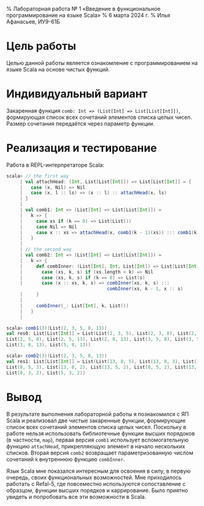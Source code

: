 % Лабораторная работа № 1 «Введение в функциональное
  программирование на языке Scala»
% 6 марта 2024 г.
% Илья Афанасьев, ИУ9-61Б

# Цель работы
Целью данной работы является ознакомление с программированием на языке Scala на
основе чистых функций.

# Индивидуальный вариант
Закаренная функция `comb: Int => (List[Int] => List[List[Int]])`, формирующая
список всех сочетаний элементов списка целых чисел. Размер сочетания передаётся
через параметр функции.

# Реализация и тестирование

Работа в REPL-интерпретаторе Scala:

```scala
scala> // the first way
     | val attachHead: (Int, List[List[Int]]) => List[List[Int]] = {
     |   case (x, Nil) => Nil
     |   case (x, l :: ls) => (x :: l) :: attachHead(x, ls)
     | }
     | 
     | val comb1: Int => (List[Int] => List[List[Int]]) =
     |   k => {
     |     case xs if (k == 0) => List(List())
     |     case Nil => Nil
     |     case x :: xs => attachHead(x, comb1(k - 1)(xs)) ::: comb1(k)(xs)
     |   }
     | 
     | // the second way
     | val comb2: Int => (List[Int] => List[List[Int]]) =
     |   k => {
     |     def combInner: (List[Int], Int, List[Int]) => List[List[Int]] = {
     |       case (xs, k, s) if (xs.length < k) => Nil
     |       case (xs, k, s) if (k == 0) => List(s)
     |       case (x :: xs, k, s) => combInner(xs, k, s) :::
                                     combInner(xs, k - 1, x :: s)
     |     }
     | 
     |     combInner(_: List[Int], k, List())
     |   }
     | 

scala> comb1(3)(List(2, 3, 5, 8, 13))
val res0: List[List[Int]] = List(List(2, 3, 5), List(2, 3, 8), List(2, 3, 13),
List(2, 5, 8), List(2, 5, 13), List(2, 8, 13), List(3, 5, 8), List(3, 5, 13),
List(3, 8, 13), List(5, 8, 13))

scala> comb2(3)(List(2, 3, 5, 8, 13))
val res1: List[List[Int]] = List(List(13, 8, 5), List(13, 8, 3), List(13, 5, 3),
List(8, 5, 3), List(13, 8, 2), List(13, 5, 2), List(8, 5, 2), List(13, 3, 2),
List(8, 3, 2), List(5, 3, 2))
```

# Вывод
В результате выполнения лабораторной работы я познакомился с ЯП Scala
и реализовал две чистые закаренные функции, формирующие список всех
сочетаний элементов списка целых чисел. Поскольку в работе нельзя использовать
библиотечные функции высших порядоков (в частности, `map`), первая версия
`comb1` использует вспомогательную функцию `attachHead`, прикрепляющую элемент
в начало нескольких списков. Вторая версия `comb2` возвращает параметризованную
числом сочетаний `k` внутреннюю функцию `combInner`.

Язык Scala мне показался интересным для освоения в силу, в первую очередь,
своих функциональных возможностей. Мне приходилось работать с Refal-5,
где повсеместно используются сопоставление с образцом, функции высших порядков
и каррирование. Было приятно увидеть и попробовать все эти возможности в
Scala.
